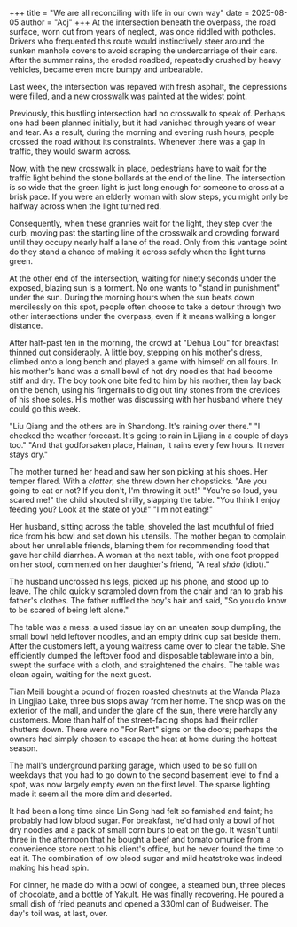 +++
title = "We are all reconciling with life in our own way"
date = 2025-08-05
author = "Acj"
+++
At the intersection beneath the overpass, the road surface, worn out from years of neglect, was once riddled with potholes. Drivers who frequented this route would instinctively steer around the sunken manhole covers to avoid scraping the undercarriage of their cars. After the summer rains, the eroded roadbed, repeatedly crushed by heavy vehicles, became even more bumpy and unbearable.

Last week, the intersection was repaved with fresh asphalt, the depressions were filled, and a new crosswalk was painted at the widest point.

Previously, this bustling intersection had no crosswalk to speak of. Perhaps one had been planned initially, but it had vanished through years of wear and tear. As a result, during the morning and evening rush hours, people crossed the road without its constraints. Whenever there was a gap in traffic, they would swarm across.

Now, with the new crosswalk in place, pedestrians have to wait for the traffic light behind the stone bollards at the end of the line. The intersection is so wide that the green light is just long enough for someone to cross at a brisk pace. If you were an elderly woman with slow steps, you might only be halfway across when the light turned red.

Consequently, when these grannies wait for the light, they step over the curb, moving past the starting line of the crosswalk and crowding forward until they occupy nearly half a lane of the road. Only from this vantage point do they stand a chance of making it across safely when the light turns green.

At the other end of the intersection, waiting for ninety seconds under the exposed, blazing sun is a torment. No one wants to "stand in punishment" under the sun. During the morning hours when the sun beats down mercilessly on this spot, people often choose to take a detour through two other intersections under the overpass, even if it means walking a longer distance.

After half-past ten in the morning, the crowd at "Dehua Lou" for breakfast thinned out considerably. A little boy, stepping on his mother's dress, climbed onto a long bench and played a game with himself on all fours. In his mother's hand was a small bowl of hot dry noodles that had become stiff and dry. The boy took one bite fed to him by his mother, then lay back on the bench, using his fingernails to dig out tiny stones from the crevices of his shoe soles. His mother was discussing with her husband where they could go this week.

"Liu Qiang and the others are in Shandong. It's raining over there."
"I checked the weather forecast. It's going to rain in Lijiang in a couple of days too."
"And that godforsaken place, Hainan, it rains every few hours. It never stays dry."

The mother turned her head and saw her son picking at his shoes. Her temper flared. With a *clatter*, she threw down her chopsticks.
"Are you going to eat or not? If you don't, I'm throwing it out!"
"You're so loud, you scared me!" the child shouted shrilly, slapping the table.
"You think I enjoy feeding you? Look at the state of you!"
"I'm not eating!"

Her husband, sitting across the table, shoveled the last mouthful of fried rice from his bowl and set down his utensils.
The mother began to complain about her unreliable friends, blaming them for recommending food that gave her child diarrhea. A woman at the next table, with one foot propped on her stool, commented on her daughter's friend, "A real *sháo* (idiot)."

The husband uncrossed his legs, picked up his phone, and stood up to leave.
The child quickly scrambled down from the chair and ran to grab his father's clothes.
The father ruffled the boy's hair and said, "So you do know to be scared of being left alone."

The table was a mess: a used tissue lay on an uneaten soup dumpling, the small bowl held leftover noodles, and an empty drink cup sat beside them.
After the customers left, a young waitress came over to clear the table. She efficiently dumped the leftover food and disposable tableware into a bin, swept the surface with a cloth, and straightened the chairs. The table was clean again, waiting for the next guest.

Tian Meili bought a pound of frozen roasted chestnuts at the Wanda Plaza in Lingjiao Lake, three bus stops away from her home. The shop was on the exterior of the mall, and under the glare of the sun, there were hardly any customers. More than half of the street-facing shops had their roller shutters down. There were no "For Rent" signs on the doors; perhaps the owners had simply chosen to escape the heat at home during the hottest season.

The mall's underground parking garage, which used to be so full on weekdays that you had to go down to the second basement level to find a spot, was now largely empty even on the first level. The sparse lighting made it seem all the more dim and deserted.

It had been a long time since Lin Song had felt so famished and faint; he probably had low blood sugar. For breakfast, he'd had only a bowl of hot dry noodles and a pack of small corn buns to eat on the go. It wasn't until three in the afternoon that he bought a beef and tomato omurice from a convenience store next to his client's office, but he never found the time to eat it. The combination of low blood sugar and mild heatstroke was indeed making his head spin.

For dinner, he made do with a bowl of congee, a steamed bun, three pieces of chocolate, and a bottle of Yakult. He was finally recovering. He poured a small dish of fried peanuts and opened a 330ml can of Budweiser. The day's toil was, at last, over.
